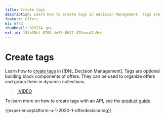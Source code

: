 ```yaml
---
title: Create tags
description: Learn how to create tags in Decision Management. Tags are optional building block components of offers.
feature: Offers
kt: 6753
thumbnail: 329374.jpg
exl-id: 155a35bf-8704-4e85-8647-479aecd2a9ce
---
```

# Create tags

Learn how to [create tags](https://experienceleague.adobe.com/docs/journey-optimizer/using/offer-decisioniong/create-components/creating-tags.html) in [!DNL Decision Management]. Tags are optional building block components of offers. They can be used to organize offers and group them in dynamic collections.

>[!VIDEO](https://video.tv.adobe.com/v/329374?quality=12&learn=on)

To learn more on how to create tags with an API, see the [product guide](https://experienceleague.adobe.com/docs/journey-optimizer/using/offer-decisioniong/api-reference/offers-api/tags/create.html)

{{experienceplatform-u-1-2020-1-offerdecisioning}}
